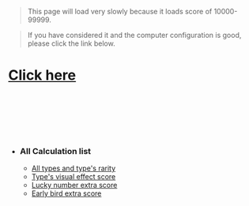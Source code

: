 

> This page will load very slowly because it loads  score of 10000-99999.

> If you have considered it and the computer configuration is good, please click the link below.



# [Click here](score.md)



<br/><br/><br/><br/><br/>





- ### All Calculation list

  - [All types and type's rarity](/types)
  - [Type's visual effect score](/Visual)
  - [Lucky number  extra score](/lucky)
  - [Early bird extra score](/early)

